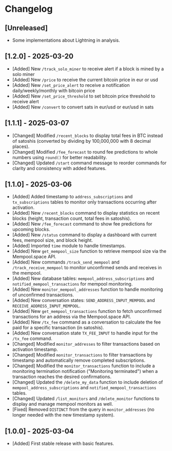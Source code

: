 # Changelog

## [Unreleased]
- Some implementations about Lightning in analysis.

## [1.2.0] - 2025-03-20

- [Added] New `/track_solo_miner` to receive alert if a block is mined by a solo miner
- [Added] New `/price` to receive the current bitcoin price in eur or usd
- [Added] New `/set_price_alert` to receive a notification daily/weekly/monthly with bitcoin price
- [Added] New `/set_price_threshold` to set bitcoin price threshold to receive alert 
- [Added] New `/convert` to convert sats in eur/usd or eur/usd in sats

## [1.1.1] - 2025-03-07
- [Changed] Modified `/recent_blocks` to display total fees in BTC instead of satoshis (converted by dividing by 100,000,000 with 8 decimal places).
- [Changed] Modified `/fee_forecast` to round fee predictions to whole numbers using `round()` for better readability.
- [Changed] Updated `/start` command message to reorder commands for clarity and consistency with added features.

## [1.1.0] - 2025-03-06
- [Added] Added timestamp to `address_subscriptions` and `tx_subscriptions` tables to monitor only transactions occurring after activation.
- [Added] New `/recent_blocks` command to display statistics on recent blocks (height, transaction count, total fees in satoshis).
- [Added] New `/fee_forecast` command to show fee predictions for upcoming blocks.
- [Added] New `/status` command to display a dashboard with current fees, mempool size, and block height.
- [Added] Imported `time` module to handle timestamps.
- [Added] New `get_mempool_size` function to retrieve mempool size via the Mempool.space API.
- [Added] New commands `/track_send_mempool` and `/track_receive_mempool` to monitor unconfirmed sends and receives in the mempool.
- [Added] New database tables: `mempool_address_subscriptions` and `notified_mempool_transactions` for mempool monitoring.
- [Added] New `monitor_mempool_addresses` function to handle monitoring of unconfirmed transactions.
- [Added] New conversation states: `SEND_ADDRESS_INPUT_MEMPOOL` and `RECEIVE_ADDRESS_INPUT_MEMPOOL`.
- [Added] New `get_mempool_transactions` function to fetch unconfirmed transactions for an address via the Mempool.space API.
- [Added] New `/tx_fee` command as a conversation to calculate the fee paid for a specific transaction (in satoshis).
- [Added] New conversation state `TX_FEE_INPUT` to handle input for the `/tx_fee` command.
- [Changed] Modified `monitor_addresses` to filter transactions based on activation timestamp.
- [Changed] Modified `monitor_transactions` to filter transactions by timestamp and automatically remove completed subscriptions.
- [Changed] Modified the `monitor_transactions` function to include a monitoring termination notification ("Monitoring terminated") when a transaction reaches the desired confirmations.
- [Changed] Updated the `/delete_my_data` function to include deletion of `mempool_address_subscriptions` and `notified_mempool_transactions` tables.
- [Changed] Updated `/list_monitors` and `/delete_monitor` functions to display and manage mempool monitors as well.
- [Fixed] Removed `DISTINCT` from the query in `monitor_addresses` (no longer needed with the new timestamp system).

## [1.0.0] - 2025-03-04
- [Added] First stable release with basic features.